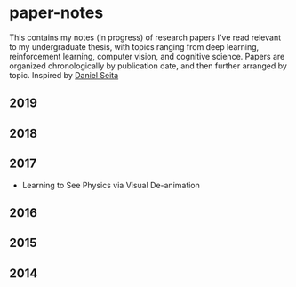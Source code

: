 # paper-notes

This contains my notes (in progress) of research papers I've read relevant to my undergraduate thesis, with topics ranging from deep learning, reinforcement learning, computer vision, and cognitive science. Papers are organized chronologically by publication date, and then further arranged by topic. Inspired by [Daniel Seita](https://github.com/DanielTakeshi/Paper_Notes)

## 2019

## 2018
## 2017
- Learning to See Physics via Visual De-animation
## 2016
## 2015
## 2014
